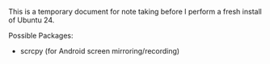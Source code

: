 This is a temporary document for note taking before I perform a fresh install of Ubuntu 24.

Possible Packages:

- scrcpy (for Android screen mirroring/recording)
